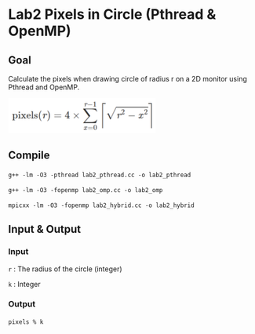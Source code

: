 # Lab2 Pixels in Circle (Pthread & OpenMP)

## Goal

Calculate the pixels when drawing circle of radius r on a 2D monitor using Pthread and OpenMP. 

<img src="https://github.com/JimLi93/Parallel-programming/raw/main/lab1/img/pixels_equation.png" alt="Pixels Equation" width="300">

## Compile

`g++ -lm -O3 -pthread lab2_pthread.cc -o lab2_pthread`

`g++ -lm -O3 -fopenmp lab2_omp.cc -o lab2_omp`

`mpicxx -lm -O3 -fopenmp lab2_hybrid.cc -o lab2_hybrid`

## Input & Output 

### Input
`r` : The radius of the circle (integer)

`k` : Integer

### Output
`pixels % k`
